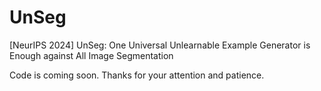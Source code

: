 # UnSeg
[NeurIPS 2024] UnSeg: One Universal Unlearnable Example Generator is Enough against All Image Segmentation

Code is coming soon. Thanks for your attention and patience.
